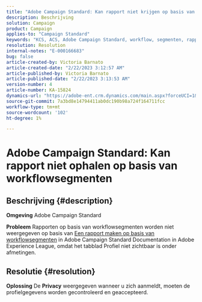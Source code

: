 ```yaml
---
title: "Adobe Campaign Standard: Kan rapport niet krijgen op basis van workflowsegmenten"
description: Beschrijving
solution: Campaign
product: Campaign
applies-to: "Campaign Standard"
keywords: "KCS, ACS, Adobe Campaign Standard, workflow, segmenten, rapport, FAQ"
resolution: Resolution
internal-notes: "E-000166683"
bug: false
article-created-by: Victoria Barnato
article-created-date: "2/22/2023 3:12:57 AM"
article-published-by: Victoria Barnato
article-published-date: "2/22/2023 3:13:53 AM"
version-number: 4
article-number: KA-15824
dynamics-url: "https://adobe-ent.crm.dynamics.com/main.aspx?forceUCI=1&pagetype=entityrecord&etn=knowledgearticle&id=1f7565cd-5eb2-ed11-83fe-6045bd0067ea"
source-git-commit: 7a3bd8e14794411ab0dc190b98a724f164711fcc
workflow-type: tm+mt
source-wordcount: '102'
ht-degree: 1%

---
```


# Adobe Campaign Standard: Kan rapport niet ophalen op basis van workflowsegmenten

## Beschrijving {#description}


<b>Omgeving</b>
Adobe Campaign Standard

<b>Probleem</b>
Rapporten op basis van workflowsegmenten worden niet weergegeven op basis van [Een rapport maken op basis van workflowsegmenten](https://experienceleague.adobe.com/docs/campaign-standard/using/reporting/customizing-reports/creating-a-report-workflow-segment.html) in Adobe Campaign Standard Documentation in Adobe Experience League, omdat het tabblad Profiel niet zichtbaar is onder afmetingen.




## Resolutie {#resolution}


<b>Oplossing</b>
De <b>Privacy</b> weergegeven wanneer u zich aanmeldt, moeten de profielgegevens worden gecontroleerd en geaccepteerd.
